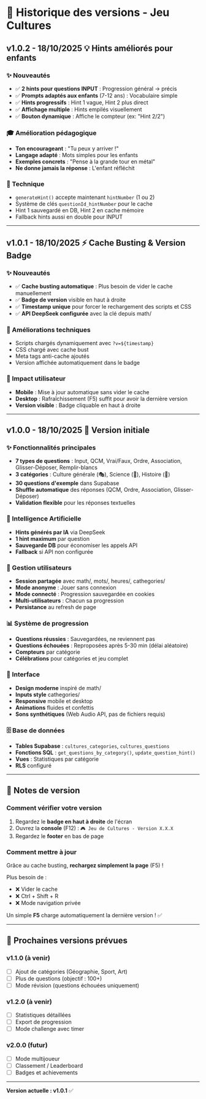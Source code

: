 # 📌 Historique des versions - Jeu Cultures

## v1.0.2 - 18/10/2025 💡 Hints améliorés pour enfants

### ✨ Nouveautés
- ✅ **2 hints pour questions INPUT** : Progression général → précis
- ✅ **Prompts adaptés aux enfants** (7-12 ans) : Vocabulaire simple
- ✅ **Hints progressifs** : Hint 1 vague, Hint 2 plus direct
- ✅ **Affichage multiple** : Hints empilés visuellement
- ✅ **Bouton dynamique** : Affiche le compteur (ex: "Hint 2/2")

### 🎓 Amélioration pédagogique
- **Ton encourageant** : "Tu peux y arriver !"
- **Langage adapté** : Mots simples pour les enfants
- **Exemples concrets** : "Pense à la grande tour en métal"
- **Ne donne jamais la réponse** : L'enfant réfléchit

### 🔧 Technique
- `generateHint()` accepte maintenant `hintNumber` (1 ou 2)
- Système de clés `questionId_hintNumber` pour le cache
- Hint 1 sauvegardé en DB, Hint 2 en cache mémoire
- Fallback hints aussi en double pour INPUT

---

## v1.0.1 - 18/10/2025 ⚡ Cache Busting & Version Badge

### ✨ Nouveautés
- ✅ **Cache busting automatique** : Plus besoin de vider le cache manuellement
- ✅ **Badge de version** visible en haut à droite
- ✅ **Timestamp unique** pour forcer le rechargement des scripts et CSS
- ✅ **API DeepSeek configurée** avec la clé depuis math/

### 🔧 Améliorations techniques
- Scripts chargés dynamiquement avec `?v=${timestamp}`
- CSS chargé avec cache bust
- Meta tags anti-cache ajoutés
- Version affichée automatiquement dans le badge

### 🎯 Impact utilisateur
- **Mobile** : Mise à jour automatique sans vider le cache
- **Desktop** : Rafraîchissement (F5) suffit pour avoir la dernière version
- **Version visible** : Badge cliquable en haut à droite

---

## v1.0.0 - 18/10/2025 🎉 Version initiale

### ✨ Fonctionnalités principales
- **7 types de questions** : Input, QCM, Vrai/Faux, Ordre, Association, Glisser-Déposer, Remplir-blancs
- **3 catégories** : Culture générale (🎭), Science (🔬), Histoire (📜)
- **30 questions d'exemple** dans Supabase
- **Shuffle automatique** des réponses (QCM, Ordre, Association, Glisser-Déposer)
- **Validation flexible** pour les réponses textuelles

### 🤖 Intelligence Artificielle
- **Hints générés par IA** via DeepSeek
- **1 hint maximum** par question
- **Sauvegarde DB** pour économiser les appels API
- **Fallback** si API non configurée

### 👤 Gestion utilisateurs
- **Session partagée** avec math/, mots/, heures/, cathegories/
- **Mode anonyme** : Jouer sans connexion
- **Mode connecté** : Progression sauvegardée en cookies
- **Multi-utilisateurs** : Chacun sa progression
- **Persistance** au refresh de page

### 📊 Système de progression
- **Questions réussies** : Sauvegardées, ne reviennent pas
- **Questions échouées** : Reproposées après 5-30 min (délai aléatoire)
- **Compteurs** par catégorie
- **Célébrations** pour catégories et jeu complet

### 🎨 Interface
- **Design moderne** inspiré de math/
- **Inputs style** cathegories/
- **Responsive** mobile et desktop
- **Animations** fluides et confettis
- **Sons synthétiques** (Web Audio API, pas de fichiers requis)

### 🗄️ Base de données
- **Tables Supabase** : `cultures_categories`, `cultures_questions`
- **Fonctions SQL** : `get_questions_by_category()`, `update_question_hint()`
- **Vues** : Statistiques par catégorie
- **RLS** configuré

---

## 📝 Notes de version

### Comment vérifier votre version

1. Regardez le **badge en haut à droite** de l'écran
2. Ouvrez la **console** (F12) : `🎮 Jeu de Cultures - Version X.X.X`
3. Regardez le **footer** en bas de page

### Comment mettre à jour

Grâce au cache busting, **rechargez simplement la page** (F5) !

Plus besoin de :
- ❌ Vider le cache
- ❌ Ctrl + Shift + R
- ❌ Mode navigation privée

Un simple **F5** charge automatiquement la dernière version ! ✅

---

## 🔄 Prochaines versions prévues

### v1.1.0 (à venir)
- [ ] Ajout de catégories (Géographie, Sport, Art)
- [ ] Plus de questions (objectif : 100+)
- [ ] Mode révision (questions échouées uniquement)

### v1.2.0 (à venir)
- [ ] Statistiques détaillées
- [ ] Export de progression
- [ ] Mode challenge avec timer

### v2.0.0 (futur)
- [ ] Mode multijoueur
- [ ] Classement / Leaderboard
- [ ] Badges et achievements

---

**Version actuelle : v1.0.1** ✅

